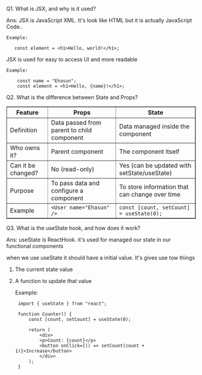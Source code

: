 Q1. What is JSX, and why is it used?

Ans: JSX is JavaScript XML. It's look like HTML but it is actually JavaScript Code..

    Example: 
      
       const element = <h1>Hello, world!</h1>;

JSX is used for easy to access UI and more readable

    Example: 

        const name = "Ehasun";
        const element = <h1>Hello, {name}!</h1>;


Q2. What is the difference between State and Props?

<table border="1" cellpadding="10" cellspacing="0">
  <tr>
    <th>Feature</th>
    <th>Props</th>
    <th>State</th>
  </tr>
  <tr>
    <td>Definition</td>
    <td>Data passed from parent to child component</td>
    <td>Data managed inside the component</td>
  </tr>
  <tr>
    <td>Who owns it?</td>
    <td>Parent component</td>
    <td>The component itself</td>
  </tr>
  <tr>
    <td>Can it be changed?</td>
    <td>No (read-only)</td>
    <td>Yes (can be updated with setState/useState)</td>
  </tr>
  <tr>
    <td>Purpose</td>
    <td>To pass data and configure a component</td>
    <td>To store information that can change over time</td>
  </tr>
  <tr>
    <td>Example</td>
    <td><code>&lt;User name="Ehasun" /&gt;</code></td>
    <td><code>const [count, setCount] = useState(0);</code></td>
  </tr>
</table>


Q3. What is the useState hook, and how does it work?

Ans: useState is ReactHook. it's used for managed our state in our functional components

when we use useState it should have a initial value. 
It's gives use tow things 

1. The current state value
2. A function to update that value

    Example: 

        import { useState } from "react";

        function Counter() {
            const [count, setCount] = useState(0);

            return (
                <div>
                <p>Count: {count}</p>
                <button onClick={() => setCount(count + 1)}>Increase</button>
                </div>
            );
        }



